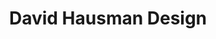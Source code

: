 ---
title: "David Hausman Design"
url: /bethlehem/david-hausman-design/
shop: interior decoration
---